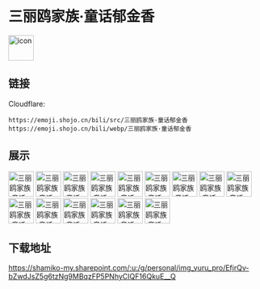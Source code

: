 # 三丽鸥家族·童话郁金香
<img src="https://emoji.shojo.cn/bili/src/三丽鸥家族·童话郁金香/icon.png" width="50" height="50" alt="icon">

## 链接
Cloudflare:
```
https://emoji.shojo.cn/bili/src/三丽鸥家族·童话郁金香
https://emoji.shojo.cn/bili/webp/三丽鸥家族·童话郁金香
```
## 展示
<img src="https://emoji.shojo.cn/bili/src/三丽鸥家族·童话郁金香/三丽鸥家族·童话郁金香-休息一下.png" width="50" height="50" alt="三丽鸥家族·童话郁金香-休息一下">
<img src="https://emoji.shojo.cn/bili/src/三丽鸥家族·童话郁金香/三丽鸥家族·童话郁金香-新宠.png" width="50" height="50" alt="三丽鸥家族·童话郁金香-新宠">
<img src="https://emoji.shojo.cn/bili/src/三丽鸥家族·童话郁金香/三丽鸥家族·童话郁金香-我来啦.png" width="50" height="50" alt="三丽鸥家族·童话郁金香-我来啦">
<img src="https://emoji.shojo.cn/bili/src/三丽鸥家族·童话郁金香/三丽鸥家族·童话郁金香-出发.png" width="50" height="50" alt="三丽鸥家族·童话郁金香-出发">
<img src="https://emoji.shojo.cn/bili/src/三丽鸥家族·童话郁金香/三丽鸥家族·童话郁金香-没问题.png" width="50" height="50" alt="三丽鸥家族·童话郁金香-没问题">
<img src="https://emoji.shojo.cn/bili/src/三丽鸥家族·童话郁金香/三丽鸥家族·童话郁金香-抓蝴蝶.png" width="50" height="50" alt="三丽鸥家族·童话郁金香-抓蝴蝶">
<img src="https://emoji.shojo.cn/bili/src/三丽鸥家族·童话郁金香/三丽鸥家族·童话郁金香-嗯嗯.png" width="50" height="50" alt="三丽鸥家族·童话郁金香-嗯嗯">
<img src="https://emoji.shojo.cn/bili/src/三丽鸥家族·童话郁金香/三丽鸥家族·童话郁金香-抱紧.png" width="50" height="50" alt="三丽鸥家族·童话郁金香-抱紧">
<img src="https://emoji.shojo.cn/bili/src/三丽鸥家族·童话郁金香/三丽鸥家族·童话郁金香-调皮.png" width="50" height="50" alt="三丽鸥家族·童话郁金香-调皮">
<img src="https://emoji.shojo.cn/bili/src/三丽鸥家族·童话郁金香/三丽鸥家族·童话郁金香-送花花.png" width="50" height="50" alt="三丽鸥家族·童话郁金香-送花花">
<img src="https://emoji.shojo.cn/bili/src/三丽鸥家族·童话郁金香/三丽鸥家族·童话郁金香-装可爱.png" width="50" height="50" alt="三丽鸥家族·童话郁金香-装可爱">
<img src="https://emoji.shojo.cn/bili/src/三丽鸥家族·童话郁金香/三丽鸥家族·童话郁金香-躲起来.png" width="50" height="50" alt="三丽鸥家族·童话郁金香-躲起来">
<img src="https://emoji.shojo.cn/bili/src/三丽鸥家族·童话郁金香/三丽鸥家族·童话郁金香-期待.png" width="50" height="50" alt="三丽鸥家族·童话郁金香-期待">
<img src="https://emoji.shojo.cn/bili/src/三丽鸥家族·童话郁金香/三丽鸥家族·童话郁金香-飞行模式.png" width="50" height="50" alt="三丽鸥家族·童话郁金香-飞行模式">
<img src="https://emoji.shojo.cn/bili/src/三丽鸥家族·童话郁金香/三丽鸥家族·童话郁金香-魔法.png" width="50" height="50" alt="三丽鸥家族·童话郁金香-魔法">

## 下载地址

https://shamiko-my.sharepoint.com/:u:/g/personal/img_yuru_pro/EfjrQv-bZwdJsZ5g6tzNg9MBqzFP5PNhyCIQF16QkuE__Q